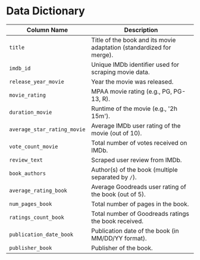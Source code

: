 # Data Dictionary
| Column Name               | Description                                                                 |
|---------------------------|-----------------------------------------------------------------------------|
| `title`                   | Title of the book and its movie adaptation (standardized for merge). |
| `imdb_id`                 | Unique IMDb identifier used for scraping movie data.                        |
| `release_year_movie`      | Year the movie was released.                                                |
| `movie_rating`            | MPAA movie rating (e.g., PG, PG-13, R).                                     |
| `duration_movie`          | Runtime of the movie (e.g., '2h 15m').                                      |
| `average_star_rating_movie` | Average IMDb user rating of the movie (out of 10).                        |
| `vote_count_movie`        | Total number of votes received on IMDb.                                     |
| `review_text`             | Scraped user review from IMDb.                                              |
| `book_authors`            | Author(s) of the book (multiple separated by `/`).                          |
| `average_rating_book`     | Average Goodreads user rating of the book (out of 5).                       |
| `num_pages_book`          | Total number of pages in the book.                                          |
| `ratings_count_book`      | Total number of Goodreads ratings the book received.                        |
| `publication_date_book`   | Publication date of the book (in MM/DD/YY format).                          |
| `publisher_book`          | Publisher of the book.                                                      |
